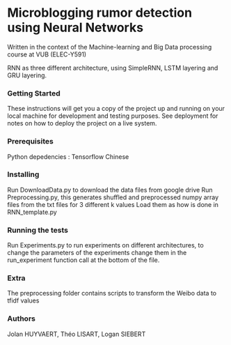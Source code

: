 ﻿# Microblogging rumor detection using Neural Networks

Written in the context of the Machine-learning and Big Data processing course at VUB (ELEC-Y591)

RNN as three different architecture, using SimpleRNN, LSTM layering and GRU layering. 

### Getting Started

These instructions will get you a copy of the project up and running on your local machine for development and testing purposes. See deployment for notes on how to deploy the project on a live system.

### Prerequisites

Python depedencies :
    Tensorflow
    Chinese


### Installing

Run DownloadData.py to download the data files from google drive
Run Preprocessing.py, this generates shuffled and preprocessed numpy array files from the txt files for 3 different k values
Load them as how is done in RNN_template.py


### Running the tests

Run Experiments.py to run experiments on different architectures, to change the parameters of the experiments change them in the run_experiment function call at the bottom of the file.

### Extra 

The preprocessing folder contains scripts to transform the Weibo data to tfidf values

### Authors

Jolan HUYVAERT, Théo LISART, Logan SIEBERT




